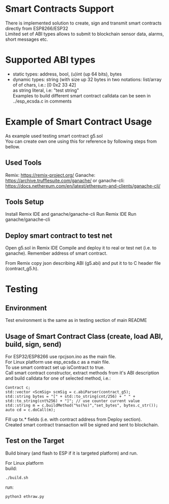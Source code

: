 # Smart Contracts Support
There is implemented solution to create, sign and transmit smart contracts directly from ESP8266/ESP32\
Limited set of ABI types allows to submit to blockchain sensor data, alarms, short messages etc.

# Supported ABI types
- static types: address, bool, (u)int<M> (up 64 bits), bytes<M>
- dynamic types: string (with size up 32 bytes in two notations:
 list/array of of chars, i.e.: [0 0x2 33 42]\
 as string literal, i.e: "test string"\
 Examples to build different smart contract calldata can be seen in ../esp_ecsda.c in comments

# Example of Smart Contract Usage
As example used testing smart contract g5.sol\
You can create own one using this for reference by following steps from bellow.

## Used Tools
Remix: https://remix-project.org/
Ganache: https://archive.trufflesuite.com/ganache/ or ganache-cli: https://docs.nethereum.com/en/latest/ethereum-and-clients/ganache-cli/

## Tools Setup
Install Remix IDE and ganache/ganache-cli
Run Remix IDE 
Run ganache/ganache-cli

## Deploy smart contract to test net
Open g5.sol in Remix IDE
Compile and deploy it to real or test net (i.e. to ganache). Remember address of smart contract.

From Remix copy json describing ABI (g5.abi) and put it to to C header file (contract_g5.h).

# Testing
## Environment 
Test environment is the same as in testing section of main README

## Usage of  Smart Contract Class (create, load ABI, build, sign, send)
For ESP32/ESP8266 use rpcjson.ino as the main file.\
For Linux platform use esp_ecsda.c as a main file.\
To use smart contract set up isContract to true.\
Call smart contract constructor, extract methods from it's ABI description and build calldata for one of selected method, i.e.:
```
Contract c;
std::vector <ScmSig> scmSig = c.abiParser(contract_g5);
std::string bytes = "[" + std::to_string(cnt/256) + " " + std::to_string(cnt%256) + "]"; // use counter current value
std::string m = c.buildMethod("%s(%s)","set_bytes", bytes.c_str());
auto cd = c.doCall(m);
```
Fill up tx.* fields (i.e. with contract address from Deploy section).\
Created smart contract transaction will be signed and sent to blockchain.

## Test on the Target
Build binary (and flash to ESP if it is targeted platform) and run.

For Linux platform\
build:
```
./build.sh
```
run:
```
python3 ethraw.py
```

